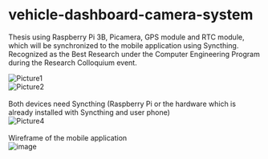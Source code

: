 # vehicle-dashboard-camera-system
Thesis using Raspberry Pi 3B, Picamera, GPS module and RTC module, which will be synchronized to the mobile application using Syncthing. Recognized as the Best Research under the Computer Engineering Program during the Research Colloquium event. 

![Picture1](https://github.com/mynameismaki/vehicle-dashboard-camera-system/assets/138430122/6450456f-6890-46ee-976e-dd415f9ed012) <br>
![Picture2](https://github.com/mynameismaki/vehicle-dashboard-camera-system/assets/138430122/5e886edb-6b6c-4da1-933f-73774bae6b7b) <br>
<br>
Both devices need Syncthing (Raspberry Pi or the hardware which is already installed with Syncthing and user phone) <br>
![Picture4](https://github.com/mynameismaki/vehicle-dashboard-camera-system/assets/138430122/40c02159-a3f4-45c7-95c5-d2cf04249d9a) <br>
<br>
Wireframe of the mobile application <br>
![image](https://github.com/mynameismaki/vehicle-dashboard-camera-system/assets/138430122/863ab57f-fddb-4b32-9091-17c46ee3b37f)
